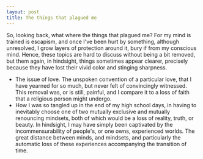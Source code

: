 ```yaml
---
layout: post
title: The things that plagued me
---
```


So, looking back, what where the things that plagued me? For my mind is trained is escapism, and once I've been hurt by something, although unresolved, I grow layers of protection around it, bury if from my conscious mind. Hence, these topics are hard to discuss without being a bit removed, but them again, in hindsight, things sometimes appear clearer, precisely because they have lost their vivid color and stinging sharpness.

- The issue of love. The unspoken convention of a particular love, that I have yearned for so much, but never felt of convincingly witnessed. This removal was, or is still, painful, and I compare it to a loss of faith that a religious person might undergo.
- How I was so tangled up in the end of my high school days, in having to inevitably choose one of two mutually exclusive and mutually renouncing mindsets, both of which would be a loss of reality, truth, or beauty. In hindsight, I may have simply been captivated by the incommensurability of people's, or one owns, experienced worlds. The great distance between minds, and mindsets, and particularly the automatic loss of these experiences accompanying the transition of time.